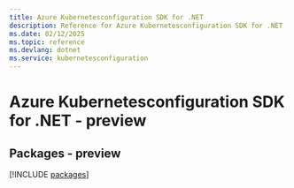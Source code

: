 ```yaml
---
title: Azure Kubernetesconfiguration SDK for .NET
description: Reference for Azure Kubernetesconfiguration SDK for .NET
ms.date: 02/12/2025
ms.topic: reference
ms.devlang: dotnet
ms.service: kubernetesconfiguration
---
```

# Azure Kubernetesconfiguration SDK for .NET - preview
## Packages - preview
[!INCLUDE [packages](kubernetesconfiguration-index.md)]